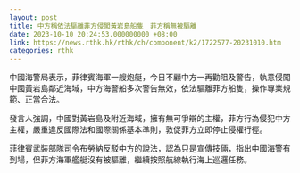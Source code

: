 ```yaml
---
layout: post
title: 中方稱依法驅離菲方侵闖黃岩島船隻　菲方稱無被驅離
date: 2023-10-10 20:24:53.000000000 +08:00
link: https://news.rthk.hk/rthk/ch/component/k2/1722577-20231010.htm
categories: rthk
---
```


中國海警局表示，菲律賓海軍一艘炮艇，今日不顧中方一再勸阻及警告，執意侵闖中國黃岩島鄰近海域，中方海警船多次警告無效，依法驅離菲方船隻，操作專業規範、正當合法。

發言人強調，中國對黃岩島及附近海域，擁有無可爭辯的主權，菲方行為侵犯中方主權，嚴重違反國際法和國際關係基本準則，敦促菲方立即停止侵權行徑。

菲律賓武裝部隊司令布勞納反駁中方的說法，認為只是宣傳技倆，指出中國海警有到場，但菲方海軍艦艇沒有被驅離，繼續按照航線執行海上巡邏任務。
